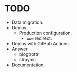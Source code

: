 # TODO

- Data migration.
- Deploy.
  - Production configuration.
    - `www` redirect.
- Deploy with GitHub Actions.
- Answer
  - blogtrottr
  - straynic
- Documentation.

